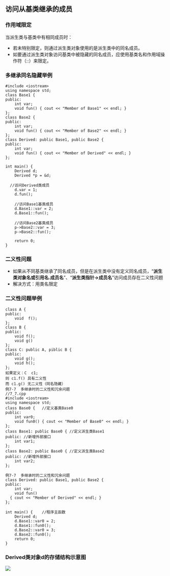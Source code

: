 ## 访问从基类继承的成员

### 作用域限定

当派生类与基类中有相同成员时：

- 若未特别限定，则通过派生类对象使用的是派生类中的同名成员。
- 如要通过派生类对象访问基类中被隐藏的同名成员，应使用基类名和作用域操作符（::）来限定。

###  多继承同名隐藏举例

```
#include <iostream>
using namespace std;
class Base1 {   
public:
    int var;
    void fun() { cout << "Member of Base1" << endl; }
};
class Base2 {   
public:
    int var;
    void fun() { cout << "Member of Base2" << endl; }
};
class Derived: public Base1, public Base2 {
public:
    int var;    
    void fun() { cout << "Member of Derived" << endl; }
};

int main() {
    Derived d;
    Derived *p = &d;

  //访问Derived类成员
    d.var = 1;
    d.fun();    

    //访问Base1基类成员
    d.Base1::var = 2;
    d.Base1::fun(); 

    //访问Base2基类成员
    p->Base2::var = 3;
    p->Base2::fun();    

    return 0;
}
```

### 二义性问题

- 如果从不同基类继承了同名成员，但是在派生类中没有定义同名成员，“**派生类对象名或引用名.成员名**”、“**派生类指针->成员名**”访问成员存在二义性问题
- 解决方式：用类名限定

### 二义性问题举例

```
class A {
public:
    void  f();
};
class B {
public:
    void f();
    void g()
};
class C: public A, piblic B {
public:
    void g();
    void h();
};
如果定义：C  c1;
则 c1.f() 具有二义性
而 c1.g() 无二义性（同名隐藏）
例7-7  多继承时的二义性和冗余问题
//7_7.cpp
#include <iostream>
using namespace std;
class Base0 {   //定义基类Base0
public:
    int var0;
    void fun0() { cout << "Member of Base0" << endl; }
};
class Base1: public Base0 { //定义派生类Base1 
public: //新增外部接口
    int var1;
};
class Base2: public Base0 { //定义派生类Base2 
public: //新增外部接口
    int var2;
};

例7-7  多继承时的二义性和冗余问题
class Derived: public Base1, public Base2 {
public: 
    int var;
    void fun() 
  { cout << "Member of Derived" << endl; }
};

int main() {    //程序主函数
    Derived d;
    d.Base1::var0 = 2;
    d.Base1::fun0();
    d.Base2::var0 = 3;
    d.Base2::fun0();
    return 0;
}
```

### Derived类对象d的存储结构示意图



![](D:\Study-_Note\C++\各种图\ambigous.png)

